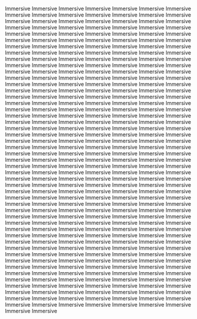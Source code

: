 Immersive Immersive Immersive Immersive Immersive Immersive Immersive Immersive Immersive Immersive Immersive Immersive Immersive Immersive Immersive Immersive Immersive Immersive Immersive Immersive Immersive Immersive Immersive Immersive Immersive Immersive Immersive Immersive Immersive Immersive Immersive Immersive Immersive Immersive Immersive Immersive Immersive Immersive Immersive Immersive Immersive Immersive Immersive Immersive Immersive Immersive Immersive Immersive Immersive Immersive Immersive Immersive Immersive Immersive Immersive Immersive Immersive Immersive Immersive Immersive Immersive Immersive Immersive Immersive Immersive Immersive Immersive Immersive Immersive Immersive Immersive Immersive Immersive Immersive Immersive Immersive Immersive Immersive Immersive Immersive Immersive Immersive Immersive Immersive Immersive Immersive Immersive Immersive Immersive Immersive Immersive Immersive Immersive Immersive Immersive Immersive Immersive Immersive Immersive Immersive Immersive Immersive Immersive Immersive Immersive Immersive Immersive Immersive Immersive Immersive Immersive Immersive Immersive Immersive Immersive Immersive Immersive Immersive Immersive Immersive Immersive Immersive Immersive Immersive Immersive Immersive Immersive Immersive Immersive Immersive Immersive Immersive Immersive Immersive Immersive Immersive Immersive Immersive Immersive Immersive Immersive Immersive Immersive Immersive Immersive Immersive Immersive Immersive Immersive Immersive Immersive Immersive Immersive Immersive Immersive Immersive Immersive Immersive Immersive Immersive Immersive Immersive Immersive Immersive Immersive Immersive Immersive Immersive Immersive Immersive Immersive Immersive Immersive Immersive Immersive Immersive Immersive Immersive Immersive Immersive Immersive Immersive Immersive Immersive Immersive Immersive Immersive Immersive Immersive Immersive Immersive Immersive Immersive Immersive Immersive Immersive Immersive Immersive Immersive Immersive Immersive Immersive Immersive Immersive Immersive Immersive Immersive Immersive Immersive Immersive Immersive Immersive Immersive Immersive Immersive Immersive Immersive Immersive Immersive Immersive Immersive Immersive Immersive Immersive Immersive Immersive Immersive Immersive Immersive Immersive Immersive Immersive Immersive Immersive Immersive Immersive Immersive Immersive Immersive Immersive Immersive Immersive Immersive Immersive Immersive Immersive Immersive Immersive Immersive Immersive Immersive Immersive Immersive Immersive Immersive Immersive Immersive Immersive Immersive Immersive Immersive Immersive Immersive Immersive Immersive Immersive Immersive Immersive Immersive Immersive Immersive Immersive Immersive Immersive Immersive Immersive Immersive Immersive Immersive Immersive Immersive Immersive Immersive Immersive Immersive Immersive Immersive Immersive Immersive Immersive Immersive Immersive Immersive Immersive Immersive Immersive Immersive Immersive Immersive Immersive Immersive Immersive Immersive Immersive Immersive Immersive Immersive Immersive Immersive Immersive Immersive Immersive Immersive Immersive Immersive Immersive Immersive Immersive Immersive Immersive Immersive Immersive Immersive Immersive Immersive Immersive Immersive Immersive Immersive Immersive Immersive Immersive Immersive Immersive Immersive Immersive Immersive Immersive 
